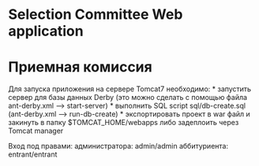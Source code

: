 # Selection Committee Web application
# Приемная комиссия

Для запуска приложения на сервере Tomcat7 необходимо:
	* запустить сервер для базы данных Derby (это можно сделать с помощью файла ant-derby.xml --> start-server)
	* выполнить SQL script sql/db-create.sql (ant-derby.xml --> run-db-create)
	* экспортировать проект в war файл и закинуть в папку $TOMCAT_HOME/webapps либо задеплоить через Tomcat manager
	
Вход под правами:
администратора: admin/admin
аббитуриента: entrant/entrant